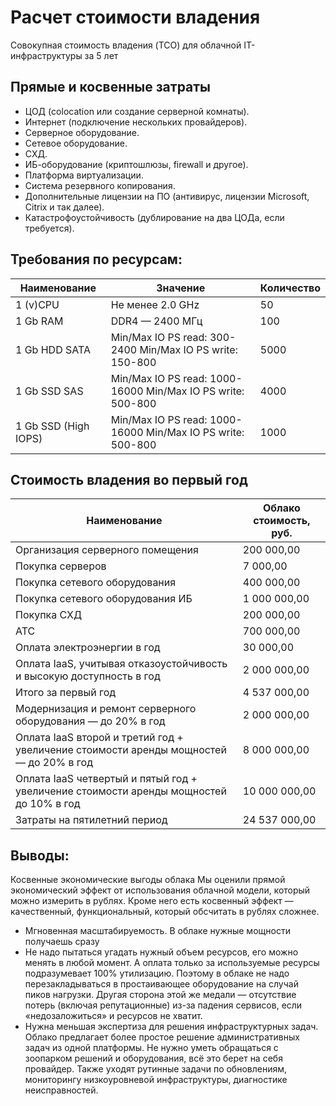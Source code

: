 # Расчет стоимости владения 
Совокупная стоимость владения (TCO) для облачной IT-инфраструктуры за 5 лет 
## Прямые и косвенные затраты
* ЦОД (colocation или создание серверной комнаты).
* Интернет (подключение нескольких провайдеров).
* Серверное оборудование.
* Сетевое оборудование.
* СХД.
* ИБ-оборудование (криптошлюзы, firewall и другое).
* Платформа виртуализации.
* Система резервного копирования.
* Дополнительные лицензии на ПО (антивирус, лицензии Microsoft, Citrix и так далее).
* Катастрофоустойчивость (дублирование на два ЦОДа, если требуется).
## Требования по ресурсам: 
| Наименование         | Значение                                                    | Количество |
|----------------------|-------------------------------------------------------------|------------|
| 1 (v)CPU             | Не менее 2.0 GHz                                            | 50         |
| 1 Gb RAM             | DDR4 — 2400 МГц                                             | 100        |
| 1 Gb HDD SATA        | Min/Max IO PS read: 300-2400 Min/Max IO PS write: 150-800   | 5000       |
| 1 Gb SSD SAS         | Min/Max IO PS read: 1000-16000 Min/Max IO PS write: 500-800 | 4000       |
| 1 Gb SSD (High IOPS) | Min/Max IO PS read: 1000-16000 Min/Max IO PS write: 500-800 | 1000       |

## Стоимость владения во первый год
| Наименование                                                                           | Облако стоимость, руб. |
|----------------------------------------------------------------------------------------|------------------------|
| Организация серверного помещения                                                       | 200 000,00             |
| Покупка серверов                                                                       | 7 000,00               |
| Покупка сетевого оборудования                                                          | 400 000,00             |
| Покупка сетевого оборудования ИБ                                                       | 1 000 000,00           |
| Покупка СХД                                                                            | 200 000,00             |
| АТС                                                                                    | 700 000,00             |
| Оплата электроэнергии в год                                                            | 30 000,00              |
| Оплата IaaS, учитывая отказоустойчивость и высокую доступность в год                   | 2 000 000,00           |
| Итого за первый год                                                                    | 4 537 000,00           |
| Модернизация и ремонт серверного оборудования — до 20% в год                           | 2 000 000,00           |
| Оплата IaaS второй и третий год + увеличение стоимости аренды мощностей — до 20% в год | 8 000 000,00           |
| Оплата IaaS четвертый и пятый год + увеличение стоимости аренды мощностей до 10% в год | 10 000 000,00          |
| Затраты на пятилетний период                                                           | 24 537 000,00          |

## Выводы: 
Косвенные экономические выгоды облака
Мы оценили прямой экономический эффект от использования облачной модели, который можно измерить в рублях. 
Кроме него есть косвенный эффект — качественный, функциональный, который обсчитать в рублях сложнее.
* Мгновенная масштабируемость. В облаке нужные мощности получаешь сразу
* Не надо пытаться угадать нужный объем ресурсов, его можно менять в любой момент. А оплата только за используемые ресурсы подразумевает 100% утилизацию. Поэтому в облаке не надо перезакладываться в простаивающее оборудование на случай пиков нагрузки. Другая сторона этой же медали — отсутствие потерь (включая репутационные) из-за падения сервисов, если «недозаложиться» и ресурсов не хватит.
* Нужна меньшая экспертиза для решения инфраструктурных задач. Облако предлагает более простое решение административных задач из одной платформы. Не нужно уметь обращаться с зоопарком решений и оборудования, всё это берет на себя провайдер. Также уходят рутинные задачи по обновлениям, мониторингу низкоуровневой инфраструктуры, диагностике неисправностей.
